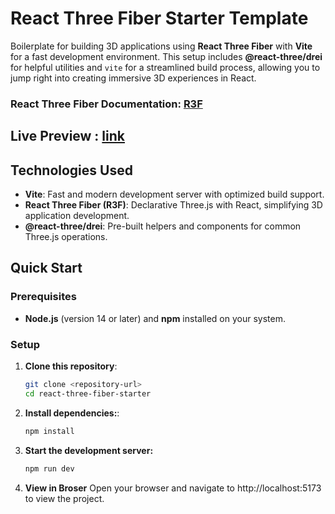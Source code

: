 # React Three Fiber Starter Template

Boilerplate for building 3D applications using **React Three Fiber** with **Vite** for a fast development environment. This setup includes **@react-three/drei** for helpful utilities and `vite` for a streamlined build process, allowing you to jump right into creating immersive 3D experiences in React. 
### React Three Fiber Documentation: [R3F](https://r3f.docs.pmnd.rs/getting-started/introduction)

 
## Live Preview : [link](https://r3f-boilerplate.netlify.app/)

## Technologies Used

- **Vite**: Fast and modern development server with optimized build support.
- **React Three Fiber (R3F)**: Declarative Three.js with React, simplifying 3D application development.
- **@react-three/drei**: Pre-built helpers and components for common Three.js operations.

## Quick Start

### Prerequisites

- **Node.js** (version 14 or later) and **npm** installed on your system.

### Setup

1. **Clone this repository**:
   ```bash
   git clone <repository-url>
   cd react-three-fiber-starter
2. **Install dependencies:**:
   ```bash
   npm install
3. **Start the development server:**
   ```bash
   npm run dev
4.  **View in Broser**
   Open your browser and navigate to http://localhost:5173 to view the project.



